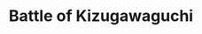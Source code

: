 ﻿---
title: "Battle of Kizugawaguchi"
permalink: periodes_533.html
layout: periode
dataInici: 1578
sidebar: periodes
pares:
  - id: 528
    title: "Oda Nobunaga"
    dataInici: "(1568)"
    dataFi: "(1582)"

fills:
jocsPrincipals:
jocsEscenaris:
jocsEpoca:
  - title: "Samurai Battles"
    bggId: 122913
    escenari: "Kizugawaguchi"

jocsEpocaEscenaris:
---
